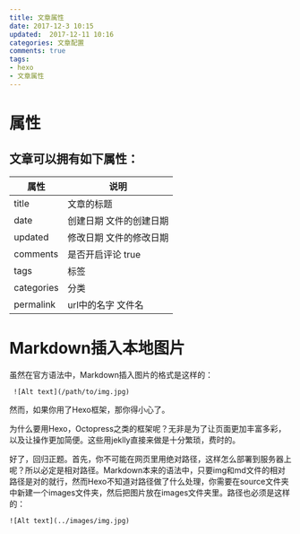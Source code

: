 ```yaml
---
title: 文章属性
date: 2017-12-3 10:15
updated:  2017-12-11 10:16
categories: 文章配置
comments: true
tags:
- hexo
- 文章属性
---
```


# 属性
## 文章可以拥有如下属性：

|属性|说明|
|--|--|
|title|文章的标题|    
|date|创建日期 文件的创建日期|    
|updated|修改日期 文件的修改日期|    
|comments|是否开启评论 true|   
|tags|标签|    
|categories| 分类 |   
|permalink|  url中的名字  文件名|  

# Markdown插入本地图片
虽然在官方语法中，Markdown插入图片的格式是这样的：
```
 ![Alt text](/path/to/img.jpg)
```
然而，如果你用了Hexo框架，那你得小心了。

为什么要用Hexo，Octopress之类的框架呢？无非是为了让页面更加丰富多彩，以及让操作更加简便。这些用jeklly直接来做是十分繁琐，费时的。

好了，回归正题。首先，你不可能在网页里用绝对路径，这样怎么部署到服务器上呢？所以必定是相对路径。Markdown本来的语法中，只要img和md文件的相对路径是对的就行，然而Hexo不知道对路径做了什么处理，你需要在source文件夹中新建一个images文件夹，然后把图片放在images文件夹里。路径也必须是这样的：
```
![Alt text](../images/img.jpg)
```
